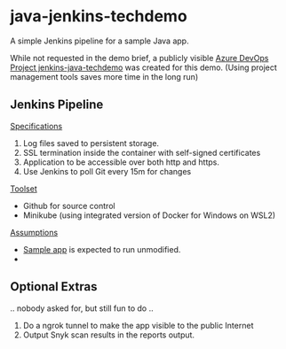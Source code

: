 # java-jenkins-techdemo
A simple Jenkins pipeline for a sample Java app.

While not requested in the demo brief, a publicly visible [Azure DevOps Project jenkins-java-techdemo](https://dev.azure.com/cronjevh-techdemo/jenkins-java-techdemo) was created for this demo. (Using project management tools saves more time in the long run)

## Jenkins Pipeline

<u>Specifications</u>

1. Log  files saved to persistent storage.
2. SSL termination inside the container with self-signed certificates
3. Application to be accessible over both http and https.
4. Use Jenkins to poll Git every 15m for changes

<u>Toolset</u>

- Github for source control
- Minikube (using integrated version of Docker for Windows on WSL2)

<u>Assumptions</u>

- [Sample app](https://tomcat.apache.org/tomcat-8.5-doc/appdev/sample/) is expected to run unmodified.
- 



## Optional Extras

.. nobody asked for, but still fun to do ..

1. Do a ngrok tunnel to make the app visible to the public Internet
2. Output Snyk scan results in the reports output.
